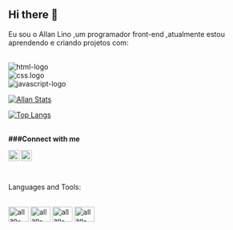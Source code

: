 ## Hi there 👋

Eu sou o Allan Lino ,um programador front-end ,atualmente estou aprendendo e criando projetos com:
<br>
<br>

<img src= "https://img.shields.io/badge/HTML-239120?style=for-the-badge&logo=html5&logoColor=white" alt="html-logo"/>
<br>
<img src="https://img.shields.io/badge/CSS3-1572B6?style=for-the-badge&logo=css3&logoColor=white" alt="css.logo"/>
<br>
<img src="https://img.shields.io/badge/JavaScript-F7DF1E?style=for-the-badge&logo=javascript&logoColor=black" alt="javascript-logo"/>


[![Allan Stats](https://github-readme-stats.vercel.app/api?username=Allan009lino)](https://github.com/anuraghazra/github-readme-stats)

[![Top Langs](https://github-readme-stats.vercel.app/api/top-langs/?username=Allan009lino)](https://github.com/anuraghazra/github-readme-stats)
<br>
<br>

<b>###Connect with me </b>

<p>
  <a href ="https://www.instagram.com/allanlinosantos/">
  <img align ="left" alt=" ícone do instagram uma camera dentro de um quadrado" width="22px" src="https://cdn.jsdelivr.net/npm/simple-icons@3/icons/instagram.svg"/> 
  </a>
<a href="https://www.linkedin.com/in/allan-lino-115018328/">
<img align ="left" alt ="linkedin" width ="22px" src = "https://cdn.jsdelivr.net/npm/simple-icons@3/icons/linkedin.svg"/> 
</a>
</p>
<br />
<br />

<p align="left">
<br />
Languages and Tools:
</p>
<div style =" display: inline_block"><br>
<img align ="center" alt="allan-JS" height ="30" width="40" src="https://cdn.jsdelivr.net/gh/devicons/devicon@latest/icons/javascript/javascript-original.svg" />
<img align ="center" alt="allan-React" height ="30" width="40" src="https://cdn.jsdelivr.net/gh/devicons/devicon@latest/icons/react/react-original.svg" />                
<img align ="center" alt="allan-HTML" height ="30" width="40" src="https://cdn.jsdelivr.net/gh/devicons/devicon@latest/icons/html5/html5-original.svg" />                     
<img align ="center" alt="allan-CSS" height ="30" width="40" src="https://cdn.jsdelivr.net/gh/devicons/devicon@latest/icons/css3/css3-original.svg" />
           
          
            
            
          
            
          

  
</div>
          




